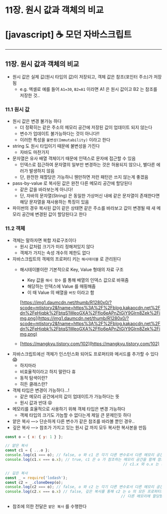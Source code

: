 # 11장. 원시 값과 객체의 비교

# [javascript] ☕ 모던 자바스크립트

---

## 11장. 원시 값과 객체의 비교

- 원시 값은 실제 값(원시 타입의 값)이 저장되고, 객체 값은 참조(포인터 주소)가 저장됨
    - e.g. 엑셀로 예를 들어 `A1=30`, `B2=A1` 이라면 A1 은 원시 값이고 B2 는 참조를 저장한 것..

### 11.1 원시 값

- 원시 값은 변경 불가능 하다
    - 더 정확히는 같은 주소의 메모리 공간에 저장된 값이 업데이트 되지 않는다
    - 변수가 업데이트 불가능하다는 것이 아니다!!
    - 이러한 특성을 `불변성(Immutability)` 이라고 한다
- string 도 원시 타입이기 때문에 불변성을 가진다
    - 자바도 마찬가지
- 문자열은 유사 배열 객체이기 때문에 인덱스로 문자에 접근할 수 있음
    - 인덱스로 접근하여 문자열의 일부만 변경하는 것은 허용되지 않으나, 별다른 에러가 발생하지 않음
    - 단, 완전한 재할당은 가능하니 웬만하면 저런 패턴은 쓰지 않는게 좋겠음
- pass-by-value 로 복사된 값은 완전 다른 메모리 공간에 할당된다
    - 같은 값을 바라보는게 아니다!
    - 단, 자바의 문자열(String) 은 동일한 가상머신 내에 같은 문자열이 존재한다면 해당 문자열을 재사용하는 특징이 있음
- 파이썬의 경우 복사된 값이 같은 상태면 같은 주소를 바라보고 값이 변경될 때 새 메모리 공간에 변경된 값이 할당된다고 한다

### 11.2 객체

- 객체는 말하자면 복합 자료구조이다
    - 원시 값처럼 크기가 미리 정해져있지 않다
    - 객체가 가지는 속성 개수의 제한도 없다
- 자바스크립트의 객체의 프로퍼티 키는 `해시테이블` 로 관리된다
    - 해시테이블이란 기본적으로 Key, Value 형태의 자료 구조
        - Key 값을 `해시 함수` 를 통해 배열의 인덱스 값으로 바꿔줌
        - 해당하는 인덱스에 Value 를 매핑해줌
        - 이 때 Value 의 배열을 `버킷` 이라고 함
        
        [https://img1.daumcdn.net/thumb/R1280x0/?scode=mtistory2&fname=https%3A%2F%2Fblog.kakaocdn.net%2Fdn%2FeHiqbk%2FbtqS1WeoGXA%2FfIo6eAPnZtGiY9Glrn8Zek%2Fimg.png](https://img1.daumcdn.net/thumb/R1280x0/?scode=mtistory2&fname=https%3A%2F%2Fblog.kakaocdn.net%2Fdn%2FeHiqbk%2FbtqS1WeoGXA%2FfIo6eAPnZtGiY9Glrn8Zek%2Fimg.png)
        
    - [https://mangkyu.tistory.com/102](https://mangkyu.tistory.com/102)
- 자바스크립트에선 객체가 인스턴스화 되어도 프로퍼티와 메서드를 추가할 수 있다 😱
    - 하지마라
    - 비효율적이라고 하지 말란다 휴
    - 동적 탐색이란?
    - 히든 클래스란?
- 객체 타입은 변경이 가능하다…!
    - 같은 메모리 공간에서의 값이 업데이트가 가능하다는 뜻
    - 원시 값과 반대 😝
- 메모리를 효율적으로 사용하기 위해 객체 타입은 변경 가능하다
    - 객체 타입의 크기도 가늠할 수 없다는게 제일 큰 문제인듯 하다
- 얕은 복사 —> 단순하게 다른 변수가 같은 참조를 바라볼 뿐인 경우..
- 깊은 복사 —> 참조가 가지고 있는 원시 값 까지 모두 복사한 복사본을 만듬

```jsx
const o = { x: { y: 1 } };

// 얕은 복사
const c1 = { ...o }; 
console.log(c1 === o); // false, o 와 c1 은 각기 다른 변수로서 다른 메모리 공간에 할당 되었기 때문에 false 반환
console.log(c1.x === o.x); // true, c1 은 o 가 참조하는 메모리 공간을 함께 참조하기 때문에 
													 // c1.x 와 o.x 는 완전히 같은 값

// 깊은 복사
const _ = require('lodash');
const c2 = _.cloneDeep(o);
console.log(c2 === o); // false, o 와 c2 는 각기 다른 변수로서 다른 메모리 공간에 할당 되었기 때문에 false 반환
console.log(c2.x === o.x) // false, 깊은 복사를 통해 c2 는 o 의 모든 프로퍼티의 복사본을 만들어 
													// 다른 메모리에 할당했기 때문에 c2.x 와 o.x 는 다른 메모리 공간에 존재
```

- 참조에 의한 전달은 `얕은 복사` 를 수행한다